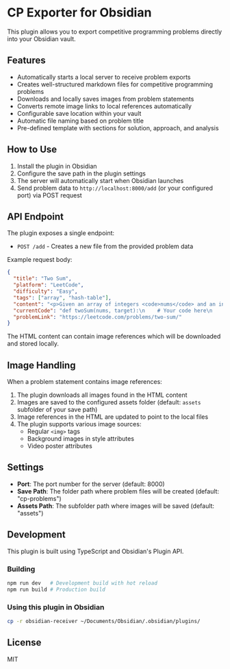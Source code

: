 # CP Exporter for Obsidian

This plugin allows you to export competitive programming problems directly into your Obsidian vault.

## Features

- Automatically starts a local server to receive problem exports
- Creates well-structured markdown files for competitive programming problems
- Downloads and locally saves images from problem statements
- Converts remote image links to local references automatically
- Configurable save location within your vault
- Automatic file naming based on problem title
- Pre-defined template with sections for solution, approach, and analysis

## How to Use

1. Install the plugin in Obsidian
2. Configure the save path in the plugin settings
3. The server will automatically start when Obsidian launches
4. Send problem data to `http://localhost:8000/add` (or your configured port) via POST request

## API Endpoint

The plugin exposes a single endpoint:

- `POST /add` - Creates a new file from the provided problem data

Example request body:

```json
{
  "title": "Two Sum",
  "platform": "LeetCode",
  "difficulty": "Easy",
  "tags": ["array", "hash-table"],
  "content": "<p>Given an array of integers <code>nums</code> and an integer <code>target</code>, return indices of the two numbers such that they add up to target.</p><p>Example: <img src='https://example.com/image.png'/></p>",
  "currentCode": "def twoSum(nums, target):\n    # Your code here\n    pass",
  "problemLink": "https://leetcode.com/problems/two-sum/"
}
```

The HTML content can contain image references which will be downloaded and stored locally.

## Image Handling

When a problem statement contains image references:

1. The plugin downloads all images found in the HTML content
2. Images are saved to the configured assets folder (default: `assets` subfolder of your save path)
3. Image references in the HTML are updated to point to the local files
4. The plugin supports various image sources:
   - Regular `<img>` tags
   - Background images in style attributes
   - Video poster attributes

## Settings

- **Port**: The port number for the server (default: 8000)
- **Save Path**: The folder path where problem files will be created (default: "cp-problems")
- **Assets Path**: The subfolder path where images will be saved (default: "assets")

## Development

This plugin is built using TypeScript and Obsidian's Plugin API.

### Building

```bash
npm run dev   # Development build with hot reload
npm run build # Production build
```

### Using this plugin in Obsidian

```bash
cp -r obsidian-receiver ~/Documents/Obsidian/.obsidian/plugins/
```

## License

MIT
